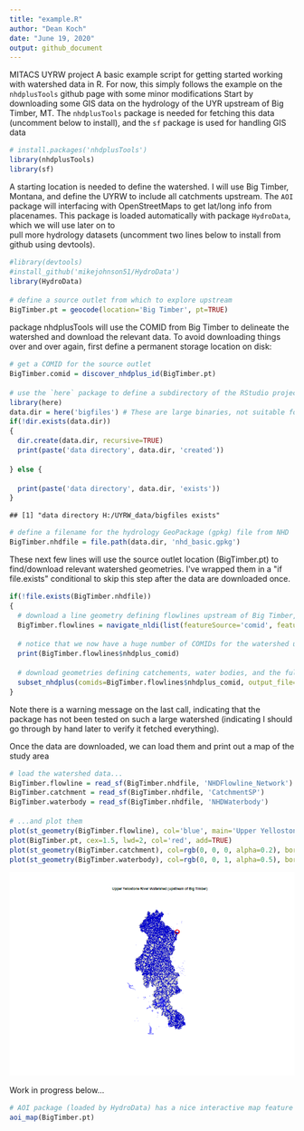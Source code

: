 ```yaml
---
title: "example.R"
author: "Dean Koch"
date: "June 19, 2020"
output: github_document
---
```


MITACS UYRW project
A basic example script for getting started working with watershed data in R.
For now, this simply follows the example on the `nhdplusTools` github page with some minor modifications
Start by downloading some GIS data on the hydrology of the UYR upstream of Big Timber, MT.
The `nhdplusTools` package is needed for fetching this data (uncomment below to install), 
and the `sf` package is used for handling GIS data


```r
# install.packages('nhdplusTools')
library(nhdplusTools)
library(sf)
```

A starting location is needed to define the watershed. I will use Big Timber, Montana, and define the UYRW to 
include all catchments upstream. The `AOI` package will interfacing with OpenStreetMaps to get lat/long info 
from placenames. This package is loaded automatically with package `HydroData`, which we will use later on to  
pull more hydrology datasets (uncomment two lines below to install from github using devtools).


```r
#library(devtools)
#install_github('mikejohnson51/HydroData')
library(HydroData)

# define a source outlet from which to explore upstream 
BigTimber.pt = geocode(location='Big Timber', pt=TRUE)
```

package nhdplusTools will use the COMID from Big Timber to delineate the watershed and download the relevant data.
To avoid downloading things over and over again, first define a permanent storage location on disk:


```r
# get a COMID for the source outlet
BigTimber.comid = discover_nhdplus_id(BigTimber.pt)

# use the `here` package to define a subdirectory of the RStudio project folder, and create it as needed
library(here)
data.dir = here('bigfiles') # These are large binaries, not suitable for git
if(!dir.exists(data.dir))
{
  dir.create(data.dir, recursive=TRUE)
  print(paste('data directory', data.dir, 'created'))
  
} else {
  
  print(paste('data directory', data.dir, 'exists'))
}
```

```
## [1] "data directory H:/UYRW_data/bigfiles exists"
```

```r
# define a filename for the hydrology GeoPackage (gpkg) file from NHD
BigTimber.nhdfile = file.path(data.dir, 'nhd_basic.gpkg')
```

These next few lines will use the source outlet location (BigTimber.pt) to find/download relevant watershed geometries.
I've wrapped them in a "if file.exists" conditional to skip this step after the data are downloaded once. 


```r
if(!file.exists(BigTimber.nhdfile))
{
  # download a line geometry defining flowlines upstream of Big Timber, MT
  BigTimber.flowlines = navigate_nldi(list(featureSource='comid', featureID=BigTimber.comid), mode='upstreamTributaries', data_source = '')
  
  # notice that we now have a huge number of COMIDs for the watershed upstream of Big Timber
  print(BigTimber.flowlines$nhdplus_comid)
  
  # download geometries defining catchements, water bodies, and the full flowline network
  subset_nhdplus(comids=BigTimber.flowlines$nhdplus_comid, output_file=BigTimber.nhdfile, nhdplus_data='download')
}
```

Note there is a warning message on the last call, indicating that the package has not been tested on such a large watershed 
(indicating I should go through by hand later to verify it fetched everything).

Once the data are downloaded, we can load them and print out a map of the study area


```r
# load the watershed data...
BigTimber.flowline = read_sf(BigTimber.nhdfile, 'NHDFlowline_Network')
BigTimber.catchment = read_sf(BigTimber.nhdfile, 'CatchmentSP')
BigTimber.waterbody = read_sf(BigTimber.nhdfile, 'NHDWaterbody')

# ...and plot them
plot(st_geometry(BigTimber.flowline), col='blue', main='Upper Yellostone River Watershed (upstream of Big Timber)', cex.main=0.5)
plot(BigTimber.pt, cex=1.5, lwd=2, col='red', add=TRUE)
plot(st_geometry(BigTimber.catchment), col=rgb(0, 0, 0, alpha=0.2), border=NA, add=TRUE)
plot(st_geometry(BigTimber.waterbody), col=rgb(0, 0, 1, alpha=0.5), border=NA, add=TRUE)
```

![](example_files/figure-gfm/unnamed-chunk-5-1.png)<!-- -->

Work in progress below...


```r
# AOI package (loaded by HydroData) has a nice interactive map feature
aoi_map(BigTimber.pt)
```


